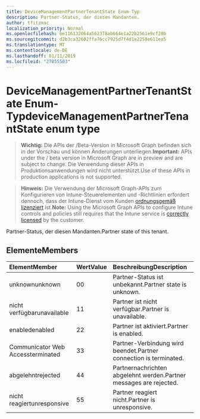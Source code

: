 ```yaml
---
title: DeviceManagementPartnerTenantState Enum-Typ
description: Partner-Status, der diesen Mandanten.
author: tfitzmac
localization_priority: Normal
ms.openlocfilehash: be116132064a562378ab664e1a22b2561e9cf20b
ms.sourcegitcommit: d2b3ca32602ffa76cc7925d7f4d1e2258e611ea5
ms.translationtype: MT
ms.contentlocale: de-DE
ms.lasthandoff: 01/11/2019
ms.locfileid: "27855503"
---
```

# <a name="devicemanagementpartnertenantstate-enum-type"></a><span data-ttu-id="2e306-103">DeviceManagementPartnerTenantState Enum-Typ</span><span class="sxs-lookup"><span data-stu-id="2e306-103">deviceManagementPartnerTenantState enum type</span></span>

> <span data-ttu-id="2e306-104">**Wichtig:** Die APIs der /Beta-Version in Microsoft Graph befinden sich in der Vorschau und können Änderungen unterliegen.</span><span class="sxs-lookup"><span data-stu-id="2e306-104">**Important:** APIs under the / beta version in Microsoft Graph are in preview and are subject to change.</span></span> <span data-ttu-id="2e306-105">Die Verwendung dieser APIs in Produktionsanwendungen wird nicht unterstützt.</span><span class="sxs-lookup"><span data-stu-id="2e306-105">Use of these APIs in production applications is not supported.</span></span>

> <span data-ttu-id="2e306-106">**Hinweis:** Die Verwendung der Microsoft Graph-APIs zum Konfigurieren von Intune-Steuerelementen und -Richtlinien erfordert dennoch, dass der Intune-Dienst vom Kunden [ordnungsgemäß lizenziert](https://go.microsoft.com/fwlink/?linkid=839381) ist.</span><span class="sxs-lookup"><span data-stu-id="2e306-106">**Note:** Using the Microsoft Graph APIs to configure Intune controls and policies still requires that the Intune service is [correctly licensed](https://go.microsoft.com/fwlink/?linkid=839381) by the customer.</span></span>

<span data-ttu-id="2e306-107">Partner-Status, der diesen Mandanten.</span><span class="sxs-lookup"><span data-stu-id="2e306-107">Partner state of this tenant.</span></span>
## <a name="members"></a><span data-ttu-id="2e306-108">Elemente</span><span class="sxs-lookup"><span data-stu-id="2e306-108">Members</span></span>
|<span data-ttu-id="2e306-109">Element</span><span class="sxs-lookup"><span data-stu-id="2e306-109">Member</span></span>|<span data-ttu-id="2e306-110">Wert</span><span class="sxs-lookup"><span data-stu-id="2e306-110">Value</span></span>|<span data-ttu-id="2e306-111">Beschreibung</span><span class="sxs-lookup"><span data-stu-id="2e306-111">Description</span></span>|
|:---|:---|:---|
|<span data-ttu-id="2e306-112">unknown</span><span class="sxs-lookup"><span data-stu-id="2e306-112">unknown</span></span>|<span data-ttu-id="2e306-113">0</span><span class="sxs-lookup"><span data-stu-id="2e306-113">0</span></span>|<span data-ttu-id="2e306-114">Partner-Status ist unbekannt.</span><span class="sxs-lookup"><span data-stu-id="2e306-114">Partner state is unknown.</span></span>|
|<span data-ttu-id="2e306-115">nicht verfügbar</span><span class="sxs-lookup"><span data-stu-id="2e306-115">unavailable</span></span>|<span data-ttu-id="2e306-116">1</span><span class="sxs-lookup"><span data-stu-id="2e306-116">1</span></span>|<span data-ttu-id="2e306-117">Partner ist nicht verfügbar.</span><span class="sxs-lookup"><span data-stu-id="2e306-117">Partner is unavailable.</span></span>|
|<span data-ttu-id="2e306-118">enabled</span><span class="sxs-lookup"><span data-stu-id="2e306-118">enabled</span></span>|<span data-ttu-id="2e306-119">2</span><span class="sxs-lookup"><span data-stu-id="2e306-119">2</span></span>|<span data-ttu-id="2e306-120">Partner ist aktiviert.</span><span class="sxs-lookup"><span data-stu-id="2e306-120">Partner is enabled.</span></span>|
|<span data-ttu-id="2e306-121">Communicator Web Access</span><span class="sxs-lookup"><span data-stu-id="2e306-121">terminated</span></span>|<span data-ttu-id="2e306-122">3</span><span class="sxs-lookup"><span data-stu-id="2e306-122">3</span></span>|<span data-ttu-id="2e306-123">Partner-Verbindung wird beendet.</span><span class="sxs-lookup"><span data-stu-id="2e306-123">Partner connection is terminated.</span></span>|
|<span data-ttu-id="2e306-124">abgelehnt</span><span class="sxs-lookup"><span data-stu-id="2e306-124">rejected</span></span>|<span data-ttu-id="2e306-125">4</span><span class="sxs-lookup"><span data-stu-id="2e306-125">4</span></span>|<span data-ttu-id="2e306-126">Partnernachrichten abgelehnt werden.</span><span class="sxs-lookup"><span data-stu-id="2e306-126">Partner messages are rejected.</span></span>|
|<span data-ttu-id="2e306-127">nicht reagiert</span><span class="sxs-lookup"><span data-stu-id="2e306-127">unresponsive</span></span>|<span data-ttu-id="2e306-128">5</span><span class="sxs-lookup"><span data-stu-id="2e306-128">5</span></span>|<span data-ttu-id="2e306-129">Partner reagiert nicht.</span><span class="sxs-lookup"><span data-stu-id="2e306-129">Partner is unresponsive.</span></span>|





